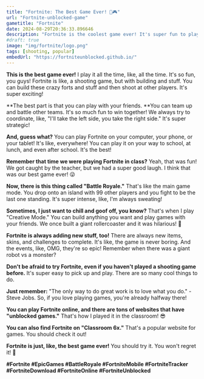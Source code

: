 ```yaml
---
title: "Fortnite: The Best Game Ever! 🤪🎮"
url: "Fortnite-unblocked-game"
gametitle: "Fortnite"
date: 2024-08-29T20:36:33.896646
description: "Fortnite is the coolest game ever! It's super fun to play with your friends. You can build, shoot, and dance! Download it now and join the fun!"
#draft: true
image: "img/fortnite/logo.png"
tags: [shooting, popular]
embedUrl: "https://fortniteunblocked.github.io/"
---
```


**This is the best game ever!**  I play it all the time, like, all the time. It's so fun, you guys!  Fortnite is like, a shooting game, but with building and stuff. You can build these crazy forts and stuff and then shoot at other players. It's super exciting!  

**The best part is that you can play with your friends. **You can team up and battle other teams. It's so much fun to win together!  We always try to coordinate, like, "I'll take the left side, you take the right side."  It's super strategic!

**And, guess what?** You can play Fortnite on your computer, your phone, or your tablet! It's like, everywhere!  You can play it on your way to school, at lunch, and even after school. It's the best!

**Remember that time we were playing Fortnite in class?** Yeah, that was fun!  We got caught by the teacher, but we had a super good laugh. I think that was our best game ever!  😜  

**Now, there is this thing called "Battle Royale."**  That's like the main game mode.  You drop onto an island with 99 other players and you fight to be the last one standing.  It's super intense, like, I'm always sweating!  

**Sometimes, I just want to chill and goof off, you know?**  That's when I play "Creative Mode." You can build anything you want and play games with your friends.  We once built a giant rollercoaster and it was hilarious! 🎢

**Fortnite is always adding new stuff, too!** There are always new items, skins, and challenges to complete.  It's like, the game is never boring.  And the events, like, OMG, they're so epic! Remember when there was a giant robot vs a monster?  

**Don't be afraid to try Fortnite, even if you haven't played a shooting game before.**  It's super easy to pick up and play.  There are so many cool things to do. 

**Just remember:** "The only way to do great work is to love what you do." - Steve Jobs.  So, if you love playing games, you're already halfway there!

**You can play Fortnite online, and there are tons of websites that have "unblocked games."** That's how I played it in the classroom! 😎 

**You can also find Fortnite on "Classroom 6x."**  That's a popular website for games.  You should check it out!  

**Fortnite is just, like, the best game ever!** You should try it. You won't regret it!  🤩

**#Fortnite #EpicGames #BattleRoyale #FortniteMobile #FortniteTracker #FortniteDownload #FortniteOnline #FortniteUnblocked** 
